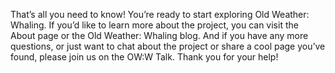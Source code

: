 That’s all you need to know! You’re ready to start exploring Old Weather: Whaling. If you’d like to learn more about the project, you can visit the About page or the Old Weather: Whaling blog. And if you have any more questions, or just want to chat about the project or share a cool page you’ve found, please join us on the OW:W Talk. Thank you for your help!
